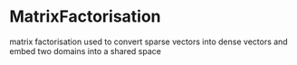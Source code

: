 # MatrixFactorisation
matrix factorisation used to convert sparse vectors into dense vectors and embed two domains into a shared space
